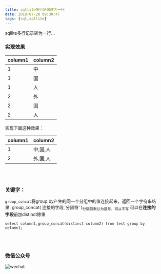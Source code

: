 ```yaml
---
title: sqllite多行记录转为一行
date: 2018-07-20 09:30:47
tags: [sql,sqllite]
---
```

sqllite多行记录转为一行...
<!--more-->
### 实现效果
|  column1        |  column2  |
| :--------   | :-----  |
|1|中|
|1|国|
|1|人|
|2|外|
|2|国|
|2|人|

实现下面这种效果：

|  column1        |  column2  |
| :--------   | :-----  |
|1|中,国,人|
|2|外,国,人|

<br><br>
### 关键字：
`group_concat`将group by产生的同一个分组中的值连接起来，返回一个字符串结果.
group_concat( 连接的字段,'分隔符' )<sub>分隔符默认为逗号，可以不写</sub>
可以在**连接的字段**前加distinct除重

```prettyprint
select column1,group_concat(distinct column2) from test group by column1;
```
<br><br>
### 微信公众号
![wechat](https://user-images.githubusercontent.com/21979120/43175494-eabdbb26-8ff1-11e8-8c08-5309d9f5848c.png)

